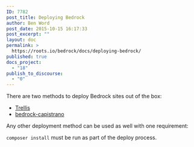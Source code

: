 ```yaml
---
ID: 7782
post_title: Deploying Bedrock
author: Ben Word
post_date: 2015-10-15 16:17:33
post_excerpt: ""
layout: doc
permalink: >
  https://roots.io/bedrock/docs/deploying-bedrock/
published: true
docs_project:
  - "18"
publish_to_discourse:
  - "0"
---
```

There are two methods to deploy Bedrock sites out of the box:

* [Trellis](https://github.com/roots/trellis)
* [bedrock-capistrano](https://github.com/roots/bedrock-capistrano)

Any other deployment method can be used as well with one requirement:

`composer install` must be run as part of the deploy process.